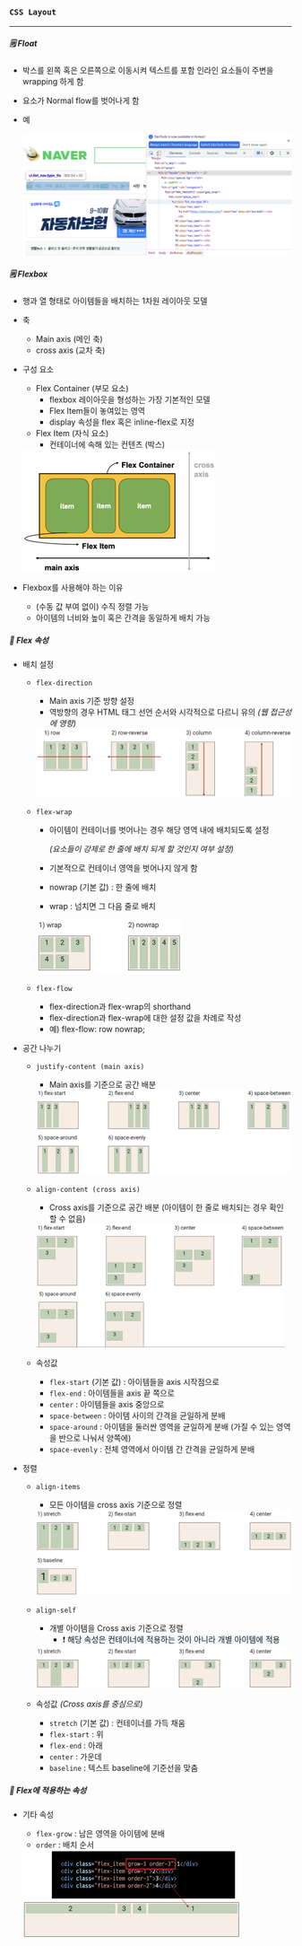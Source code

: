 ### `CSS Layout`

***

##### 🗒 Float

- 박스를 왼쪽 혹은 오른쪽으로 이동시켜 텍스트를 포함 인라인 요소들이 주변을 wrapping 하게 함
- 요소가 Normal flow를 벗어나게 함

- 예

  <img src="css_layout.assets/float.png" alt="float" style="zoom:50%;" />







##### 🗒 Flexbox

- 행과 열 형태로 아이템들을 배치하는 1차원 레이아웃 모델

- 축

  - Main axis (메인 축)
  - cross axis (교차 축)

- 구성 요소

  - Flex Container (부모 요소)
    - flexbox 레이아웃을 형성하는 가장 기본적인 모델
    - Flex Item들이 놓여있는 영역
    - display 속성을 flex 혹은 inline-flex로 지정
  - Flex Item (자식 요소)
    - 컨테이너에 속해 있는 컨텐츠 (박스)

  <img src="css_layout.assets/flexbox.png" alt="flexbox" style="zoom:50%;" />

- Flexbox를 사용해야 하는 이유

  - (수동 값 부여 없이) 수직 정렬 가능
  - 아이템의 너비와 높이 혹은 간격을 동일하게 배치 가능







##### 📖 Flex 속성

- 배치 설정

  - `flex-direction`

    - Main axis 기준 방향 설정
    - 역방향의 경우 HTML 태그 선언 순서와 시각적으로 다르니 유의 *(웹 접근성에 영향)*

    <img src="css_layout.assets/flex-direction.png" alt="flex-direction" style="zoom:50%;" />

  - `flex-wrap`

    - 아이템이 컨테이너를 벗어나는 경우 해당 영역 내에 배치되도록 설정

      *(요소들이 강제로 한 줄에 배치 되게 할 것인지 여부 설정)*

    - 기본적으로 컨테이너 영역을 벗어나지 않게 함

    - nowrap (기본 값) : 한 줄에 배치

    - wrap : 넘치면 그 다음 줄로 배치

    <img src="css_layout.assets/flex-wrap.png" alt="flex-wrap" style="zoom:50%;" />

  - `flex-flow`

    - flex-direction과 flex-wrap의 shorthand
    - flex-direction과 flex-wrap에 대한 설정 값을 차례로 작성
    - 예) flex-flow: row nowrap;

- 공간 나누기

  - `justify-content (main axis)`

    - Main axis를 기준으로 공간 배분

    <img src="css_layout.assets/justify-content.png" alt="justify-content" style="zoom:50%;" />

  - `align-content (cross axis)`

    - Cross axis를 기준으로 공간 배분 (아이템이 한 줄로 배치되는 경우 확인 할 수 없음)

    <img src="css_layout.assets/align-content.png" alt="align-content" style="zoom:50%;" />

  - 속성값

    - `flex-start` (기본 값) : 아이템들을 axis 시작점으로
    - `flex-end` : 아이템들을 axis 끝 쪽으로
    - `center` : 아이템들을 axis 중앙으로
    - `space-between` : 아이템 사이의 간격을 균일하게 분배
    - `space-around` : 아이템을 둘러싼 영역을 균일하게 분배 (가질 수 있는 영역을 반으로 나눠서 양쪽에)
    - `space-evenly` : 전체 영역에서 아이템 간 간격을 균일하게 분배

- 정렬

  - `align-items`

    - 모든 아이템을 cross axis 기준으로 정렬

    <img src="css_layout.assets/align-items.png" alt="align-items" style="zoom:50%;" />

  - `align-self`

    - 개별 아이템을 Cross axis 기준으로 정렬
      - ❗️ <span style='background-color: #f1f8ff'>해당 속성은 컨테이너에 적용하는 것이 아니라 개별 아이템에 적용</span>

    <img src="css_layout.assets/align-self.png" alt="align-self" style="zoom:50%;" />

  - 속성값 *(Cross axis를 중심으로)*

    - `stretch` (기본 값) : 컨테이너를 가득 채움
    - `flex-start` : 위
    - `flex-end` : 아래
    - `center` : 가운데
    - `baseline` : 텍스트 baseline에 기준선을 맞춤







##### 🔎 Flex에 적용하는 속성

- 기타 속성

  - `flex-grow` : 남은 영역을 아이템에 분배
  - `order` : 배치 순서

  <img src="css_layout.assets/flex-grow.png" alt="flex-grow" style="zoom:50%;" />

  